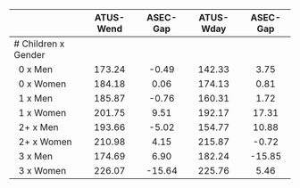 
|                      |    ATUS-Wend |     ASEC-Gap |    ATUS-Wday |     ASEC-Gap |
| -------------------- | :----------: | :----------: | :----------: | :----------: |
| # Children x Gender  |              |              |              |              |
| &nbsp;&nbsp;0 x Men  |       173.24 |        -0.49 |       142.33 |         3.75 |
| &nbsp;&nbsp;0 x Women |       184.18 |         0.06 |       174.13 |         0.81 |
| &nbsp;&nbsp;1 x Men  |       185.87 |        -0.76 |       160.31 |         1.72 |
| &nbsp;&nbsp;1 x Women |       201.75 |         9.51 |       192.17 |        17.31 |
| &nbsp;&nbsp;2+ x Men |       193.66 |        -5.02 |       154.77 |        10.88 |
| &nbsp;&nbsp;2+ x Women |       210.98 |         4.15 |       215.87 |        -0.72 |
| &nbsp;&nbsp;3 x Men  |       174.69 |         6.90 |       182.24 |       -15.85 |
| &nbsp;&nbsp;3 x Women |       226.07 |       -15.64 |       225.76 |         5.46 |

